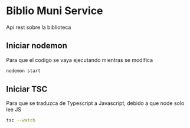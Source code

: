 # Biblio Muni Service

Api rest sobre la biblioteca 

## Iniciar nodemon

Para que el codigo se vaya ejecutando mientras se modifica

```bash
nodemon start
```

## Iniciar TSC 

Para que se traduzca de Typescript a Javascript, debido a que node solo lee JS

```bash
tsc --watch
```